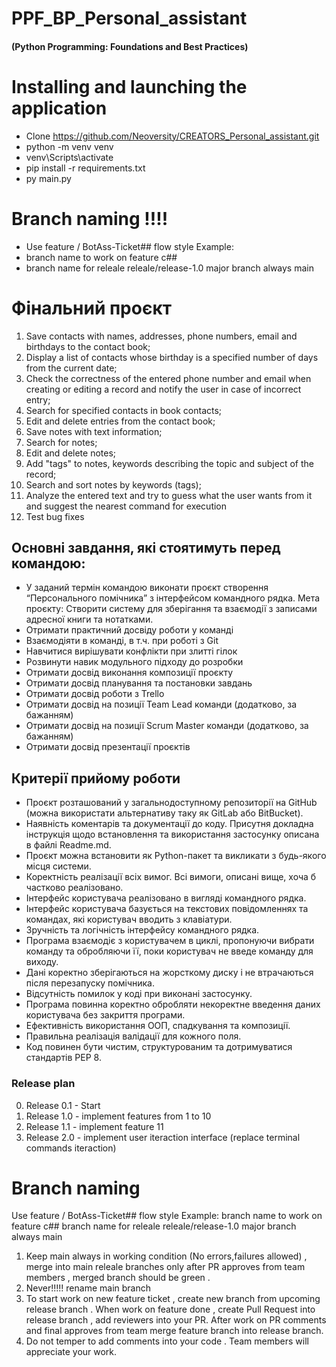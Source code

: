 # PPF_BP_Personal_assistant  
#### (Python Programming: Foundations and Best Practices)

# Installing and launching the application

- Clone https://github.com/Neoversity/CREATORS_Personal_assistant.git
- python -m venv venv
- venv\Scripts\activate
- pip install -r requirements.txt
- py main.py

# Branch naming  !!!!
- Use feature / BotAss-Ticket## flow style Example: 
- branch name to work on feature c## 
- branch name for releale releale/release-1.0 major branch always main

# Фінальний проєкт​
1. Save contacts with names, addresses, phone numbers, email and birthdays to the contact book;
2. Display a list of contacts whose birthday is a specified number of days from the current date;
3. Check the correctness of the entered phone number and email when creating or editing a record and notify the user in case of incorrect entry;
4. Search for specified contacts in book contacts;
5. Edit and delete entries from the contact book;
6. Save notes with text information;
7. Search for notes;
8. Edit and delete notes;
9. Add "tags" to notes, keywords describing the topic and subject of the record;
10. Search and sort notes by keywords (tags);
11. Analyze the entered text and try to guess what the user wants from it and suggest the nearest command for execution
12. Test bug fixes


## Основні завдання, які стоятимуть перед командою:
- У заданий термін командою виконати проєкт створення “Персонального помічника” з інтерфейсом командного рядка. Мета проєкту: Створити систему для зберігання та взаємодії з записами адресної книги та нотатками.
- Отримати практичний досвіду роботи у команді
- Взаємодіяти в команді, в т.ч. при роботі з Git
- Навчитися вирішувати конфлікти при злитті гілок
- Розвинути навик модульного підходу до розробки
- Отримати досвід виконання композиції проєкту
- Отримати досвід планування та постановки завдань
- Отримати досвід роботи з Trello
- Отримати досвід на позиції Team Lead команди (додатково, за бажанням)
- Отримати досвід на позиції Scrum Master команди (додатково, за бажанням)
- Отримати досвід презентації проєктів

## Критерії прийому роботи
- Проєкт розташований у загальнодоступному репозиторії на GitHub (можна використати альтернативу таку як GitLab або BitBucket).
- Наявність коментарів та документації до коду. Присутня докладна інструкція щодо встановлення та використання застосунку описана в файлі Readme.md.
- Проєкт можна встановити як Python-пакет та викликати з будь-якого місця системи.
- Коректність реалізації всіх вимог. Всі вимоги, описані вище, хоча б частково реалізовано.
- Інтерфейс користувача реалізовано в вигляді командного рядка.
- Інтерфейс користувача базується на текстових повідомленнях та командах, які користувач вводить з клавіатури.
- Зручність та логічність інтерфейсу командного рядка.
- Програма взаємодіє з користувачем в циклі, пропонуючи вибрати команду та обробляючи її, поки користувач не введе команду для виходу.
- Дані коректно зберігаються на жорсткому диску і не втрачаються після перезапуску помічника.
- Відсутність помилок у коді при виконані застосунку.
- Програма повинна коректно обробляти некоректне введення даних користувача без закриття програми.
- Ефективність використання ООП, спадкування та композиції.
- Правильна реалізація валідації для кожного поля.
- Код повинен бути чистим, структурованим та дотримуватися стандартів PEP 8.


### Release plan
0. Release 0.1 - Start
1. Release 1.0 - implement features from 1 to 10
2. Release 1.1 - implement feature 11
3. Release 2.0 - implement user iteraction interface (replace terminal commands iteraction)

# Branch naming
Use feature / BotAss-Ticket## flow style Example: 
branch name to work on feature c## 
branch name for releale releale/release-1.0 major branch always main

1. Keep main always in working condition (No errors,failures allowed) , merge into main releale branches only after PR approves from team members , merged branch should be green .
2. Never!!!!! rename main branch
3. To start work on new feature ticket , create new branch from upcoming release branch . When work on feature done , create Pull Request into release branch , add reviewers into your PR. After work on PR comments and final approves from team merge feature branch into release branch.
4. Do not temper to add comments into your code . Team members will appreciate your work.

